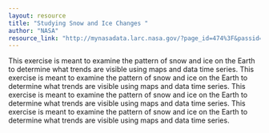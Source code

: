 ```yaml
---
layout: resource
title: "Studying Snow and Ice Changes "
author: "NASA"
resource_link: "http://mynasadata.larc.nasa.gov/?page_id=474%3F&passid=69"
---
```


This exercise is meant to examine the pattern of snow and ice on the Earth to determine what trends are visible using maps and data time series.
This exercise is meant to examine the pattern of snow and ice on the Earth to determine what trends are visible using maps and data time series.
This exercise is meant to examine the pattern of snow and ice on the Earth to determine what trends are visible using maps and data time series.
This exercise is meant to examine the pattern of snow and ice on the Earth to determine what trends are visible using maps and data time series.
